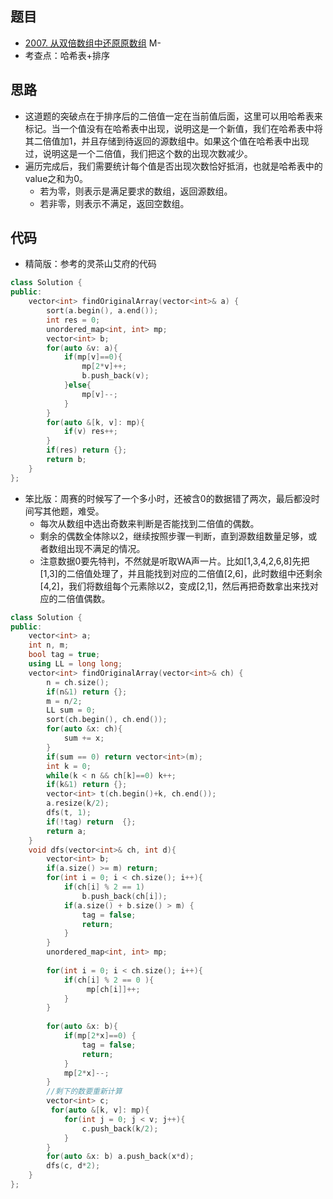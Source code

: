 ## 题目

-   [2007. 从双倍数组中还原原数组](https://leetcode-cn.com/problems/find-original-array-from-doubled-array/) M-
-   考查点：哈希表+排序

## 思路

-   这道题的突破点在于排序后的二倍值一定在当前值后面，这里可以用哈希表来标记。当一个值没有在哈希表中出现，说明这是一个新值，我们在哈希表中将其二倍值加1，并且存储到待返回的源数组中。如果这个值在哈希表中出现过，说明这是一个二倍值，我们把这个数的出现次数减少。
-   遍历完成后，我们需要统计每个值是否出现次数恰好抵消，也就是哈希表中的value之和为0。
    -   若为零，则表示是满足要求的数组，返回源数组。
    -   若非零，则表示不满足，返回空数组。

## 代码

-   精简版：参考的灵茶山艾府的代码

```cpp
class Solution {
public:
    vector<int> findOriginalArray(vector<int>& a) {
        sort(a.begin(), a.end());
        int res = 0;
        unordered_map<int, int> mp;
        vector<int> b;
        for(auto &v: a){
            if(mp[v]==0){
                mp[2*v]++;
                b.push_back(v);
            }else{
                mp[v]--;
            }
        }
        for(auto &[k, v]: mp){
            if(v) res++;
        }
        if(res) return {};
        return b;
    }
};
```

-   笨比版：周赛的时候写了一个多小时，还被含0的数据错了两次，最后都没时间写其他题，难受。
    -   每次从数组中选出奇数来判断是否能找到二倍值的偶数。
    -   剩余的偶数全体除以2，继续按照步骤一判断，直到源数组数量足够，或者数组出现不满足的情况。
    -   注意数据0要先特判，不然就是听取WA声一片。比如[1,3,4,2,6,8]先把[1,3]的二倍值处理了，并且能找到对应的二倍值[2,6]，此时数组中还剩余[4,2]，我们将数组每个元素除以2，变成[2,1]，然后再把奇数拿出来找对应的二倍值偶数。

```cpp
class Solution {
public:
    vector<int> a;
    int n, m;
    bool tag = true;
    using LL = long long;
    vector<int> findOriginalArray(vector<int>& ch) {
        n = ch.size();
        if(n&1) return {};
        m = n/2;
        LL sum = 0;
        sort(ch.begin(), ch.end());
        for(auto &x: ch){
            sum += x;
        }
        if(sum == 0) return vector<int>(m);
        int k = 0;
        while(k < n && ch[k]==0) k++;
        if(k&1) return {};
        vector<int> t(ch.begin()+k, ch.end());
        a.resize(k/2);
        dfs(t, 1);
        if(!tag) return  {};
        return a;
    }
    void dfs(vector<int>& ch, int d){
        vector<int> b;
        if(a.size() >= m) return;
        for(int i = 0; i < ch.size(); i++){
            if(ch[i] % 2 == 1)
                b.push_back(ch[i]);
            if(a.size() + b.size() > m) {
                tag = false;
                return;
            }
        }
        unordered_map<int, int> mp;
        
        for(int i = 0; i < ch.size(); i++){
            if(ch[i] % 2 == 0 ){
                 mp[ch[i]]++;
            }
        }
        
        for(auto &x: b){
            if(mp[2*x]==0) {
                tag = false;
                return;
            }
            mp[2*x]--;
        }
        //剩下的数要重新计算
        vector<int> c;
         for(auto &[k, v]: mp){
            for(int j = 0; j < v; j++){
                c.push_back(k/2);
            }
        }
        for(auto &x: b) a.push_back(x*d);
        dfs(c, d*2);
    }
};
```



